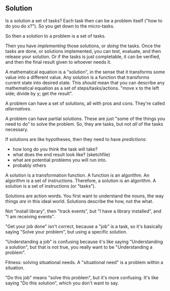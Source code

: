 
## Solution

Is a solution a set of tasks? Each task then can be a problem itself ("how to do you do x?"). So you get down to the micro-tasks.

So then a solution to a problem is a set of tasks.

Then you have _implementing_ those solutions, or _doing_ the tasks. Once the tasks are done, or solutions implemented, you can test, evaluate, and then release your solution. Or if the tasks is just completable, it can be verified, and then the final result given to whoever needs it.

A mathematical equation is a "solution", in the sense that it transforms some value into a different value. Any solution is a function that transforms current state into desired state. This _should_ mean that you can describe any mathematical equation as a set of steps/tasks/actions. "move x to the left side; divide by y; get the result".

A problem can have a set of solutions, all with pros and cons. They're called _alternatives_.

A problem can have partial solutions. These are just "some of the things you need to do" to solve the problem. So, they are tasks, but not _all_ of the tasks necessary.

If solutions are like hypotheses, then they need to have _predictions_:

- how long do you think the task will take?
- what does the end result look like? (sketchfile)
- what are potential problems you will run into.
- probably others

A solution is a transformation function. A function is an algorithm. An algorithm is a set of instructions. Therefore, a solution is an algorithm. A solution is a set of instructions (or "tasks").

Solutions are action words. You first want to understand the nouns, the way things _are_ in this ideal world. Solutions describe the how, not the what.

Not "install library", then "track events", but "I have a library installed", and "I am receiving events".

"Get your job done" isn't correct, because a "job" is a task, so it's basically saying "Solve your problem", but using a specific solution.

"Understanding a job" is confusing because it's like saying "Understanding a solution", but that is not true, you really want to be "Understanding a problem".

Fitness: solving situational needs. A "situational need" is a problem within a situation.

"Do this job" means "solve this problem", but it's more confusing. It's like saying "Do this solution", which you don't want to say.
